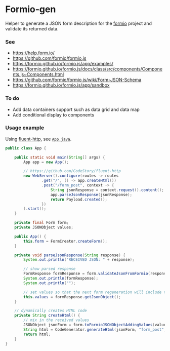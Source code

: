 # Formio-gen

Helper to generate a JSON form description for the [formio](https://github.com/formio/formio) project and validate its returned data.

### See

 * https://help.form.io/
 * https://github.com/formio/formio.js
 * https://formio.github.io/formio.js/app/examples/
 * https://formio.github.io/formio.js/docs/class/src/components/Components.js~Components.html
 * https://github.com/formio/formio.js/wiki/Form-JSON-Schema
 * https://formio.github.io/formio.js/app/sandbox

### To do

 * Add data containers support such as data grid and data map
 * Add conditional display to components

### Usage example

Using [fluent-http](https://github.com/CodeStory/fluent-http), see [`App.java`](src/test/java/com/fillumina/formio/gen/App.java).

```java
public class App {

    public static void main(String[] args) {
        App app = new App();

        // https://github.com/CodeStory/fluent-http
        new WebServer().configure(routes -> routes
                .get("/", () -> app.createHtml())
                .post("/form_post", context -> {
                    String jsonResponse = context.request().content();
                    app.parseJsonResponse(jsonResponse);
                    return Payload.created();
                })
        ).start();
    }

    private final Form form;
    private JSONObject values;

    public App() {
        this.form = FormCreator.createForm();
    }

    private void parseJsonResponse(String response) {
        System.out.println("RECEIVED JSON: " + response);

        // show parsed response
        FormResponse formResponse = form.validateJsonFromFormio(response);
        System.out.println(formResponse);
        System.out.println("");

        // set values so that the next form regeneration will include them as default
        this.values = formResponse.getJsonObject();
    }

    // dynamically creates HTML code
    private String createHtml() {
        // mix in the received values
        JSONObject jsonForm = form.toFormioJSONObjectAddingValues(values);
        String html = CodeGenerator.generateHtml(jsonForm, "form_post", false);
        return html;
    }
}

```
